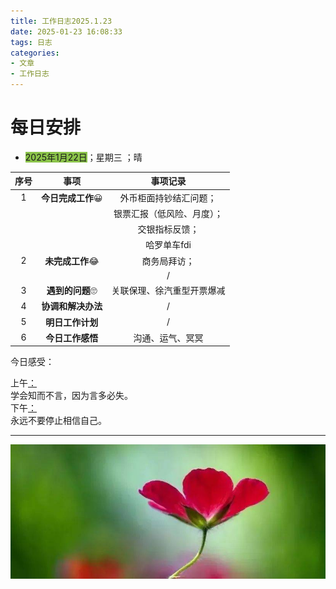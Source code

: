 ```yaml
---
title: 工作日志2025.1.23
date: 2025-01-23 16:08:33
tags: 日志
categories: 
- 文章
- 工作日志
---
```


# 每日安排



- <font style="background-color:#8bc34a">2025年1月22日</font>；<font title="yellow">星期三</font> ；<font title="blue">晴</font>

| 序号 |        事项        |          事项记录          |
| :--: | :----------------: | :------------------------: |
|  1   | **今日完成工作**😀  |   外币柜面持钞结汇问题；   |
|      |                    | 银票汇报（低风险、月度）； |
|      |                    |       交银指标反馈；       |
|      |                    |        哈罗单车fdi         |
|  2   |  **未完成工作**😂   |        商务局拜访；        |
|      |                    |             /              |
|  3   |  **遇到的问题**🙄   | 关联保理、徐汽重型开票爆减 |
|  4   | **协调和解决办法** |             /              |
|  5   |  **明日工作计划**  |             /              |
|  6   |  **今日工作感悟**  |      沟通、运气、冥冥      |



<span alt="shake">今日感受：</span>

<div alt="timeline">
    <div alt="timenode">
        <div alt="meta"><span alt="btn">上午</span><a href="#">：</a></div>
        <div alt="body">
            学会知而不言，因为言多必失。
        </div>
    </div>
    <div alt="timenode">
        <div alt="meta"><span alt="btn">下午</span><a href="#">：</a></div>
        <div alt="body">
            永远不要停止相信自己。
        </div>
    </div>
</div>



------------------------------------------------------------------------------------------------------------------------------------------------------------------





![](../pic/0fa0a18cf2004919be3551e4cd81e09c-1737621444117-7.jpeg)
